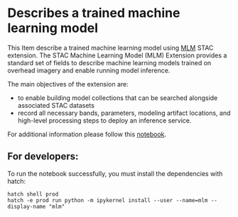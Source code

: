 # Describes a trained machine learning model 
This Item describe a trained machine learning model using [MLM](https://github.com/stac-extensions/mlm) STAC extension. The STAC Machine Learning Model (MLM) Extension provides a standard set of fields to describe machine learning models trained on overhead imagery and enable running model inference.

The main objectives of the extension are:

- to enable building model collections that can be searched alongside associated STAC datasets
- record all necessary bands, parameters, modeling artifact locations, and high-level processing steps to deploy an inference service.

For additional information please follow this [notebook](../MLM/Describe-MLmodel.ipynb).

## For developers:
To run the notebook successfully, you must install the dependencies with hatch:

```
hatch shell prod
hatch -e prod run python -m ipykernel install --user --name=mlm --display-name "mlm"
```